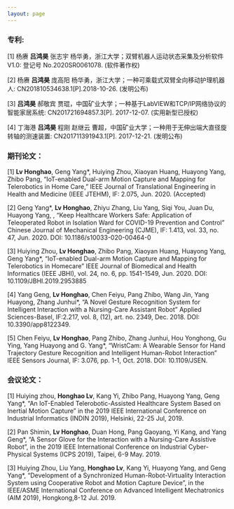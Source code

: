 ```yaml
---
layout: page
---
```


<h3>专利:</h3>
<p>
[1] 杨赓 <strong>吕鸿昊</strong> 张志宇 杨华勇，浙江大学；双臂机器人运动状态采集及分析软件V1.0: 登记号 No.2020SR0061078. (软件著作权)
</p>
<p>
[2] 杨赓 <strong>吕鸿昊</strong> 庞高阳 杨华勇，浙江大学；一种可乘载式双臂全向移动护理机器人: CN201810534638.1[P].2018-10-26. (发明公布)
</p>
<p>
[3] <strong>吕鸿昊</strong> 郝敬宾 贾琨，中国矿业大学；一种基于LabVIEW和TCP/IP网络协议的智能家居系统: CN201721694857.3[P]. 2017-12-07. (实用新型已授权)
</p>
<p>
[4] 丁海港 <strong>吕鸿昊</strong> 程刚 赵继云 曹超，中国矿业大学；一种用于无伸出端大直径旋转轴的测速装置: CN201711391943.1[P]. 2017-12-21. (发明公布)
</p>

<h3>期刊论文：</h3>
<p>
<p>
[1] <strong>Lv Honghao</strong>, Geng Yang*, Huiying Zhou, Xiaoyan Huang, Huayong Yang, Zhibo Pang, “IoT-enabled Dual-arm Motion Capture and Mapping for Telerobotics in Home Care,” IEEE Journal of Translational Engineering in Health and Medicine (IEEE JTEHM), IF: 2.075, Jun. 2020. (Accepted)
<p>
<p>
[2] Geng Yang*, <strong>Lv Honghao</strong>, Zhiyu Zhang, Liu Yang, Siqi You, Juan Du, Huayong Yang, , “Keep Healthcare Workers Safe: Application of Teleoperated Robot in Isolation Ward for COVID-19 Prevention and Control” Chinese Journal of Mechanical Engineering (CJME), IF: 1.413, vol. 33, no. 47, Jun. 2020. DOI: 10.1186/s10033-020-00464-0
</p>
<p>
[3] Huiying Zhou, <strong>Lv Honghao</strong>, Zhibo Pang, Xiaoyan Huang, Huayong Yang, Geng Yang*, “IoT-enabled Dual-arm Motion Capture and Mapping for Telerobotics in Homecare” IEEE Journal of Biomedical and Health Informatics (IEEE JBHI), vol. 24, no. 6, pp. 1541-1549, Jun. 2020. DOI: 10.1109/JBHI.2019.2953885
</p>
<p>
[4] Yang Geng, <strong>Lv Honghao</strong>, Chen Feiyu, Pang Zhibo, Wang Jin, Yang Huayong, Zhang Junhui*, “A Novel Gesture Recognition System for Intelligent Interaction with a Nursing-Care Assistant Robot” Applied Sciences-Basel, IF:2.217, vol. 8, (12), art. no. 2349, Dec. 2018. DOI: 10.3390/app8122349.
</p>
<p>
[5] Chen Feiyu, <strong>Lv Honghao</strong>, Pang Zhibo, Zhang Junhui, Hou Yonghong, Gu Ying, Yang Huayong and G. Yang*, “WristCam: A Wearable Sensor for Hand Trajectory Gesture Recognition and Intelligent Human-Robot Interaction” IEEE Sensors Journal, IF: 3.076, pp. 1-1, Oct. 2018. DOI: 10.1109/JSEN.
</p>

<h3>会议论文：</h3>
<p>
[1] Huiying zhou, <strong>Honghao Lv</strong>, Kang Yi, Zhibo Pang, Huayong Yang, Geng Yang*, “An IoT-Enabled Telerobotic-Assisted Healthcare System Based on Inertial Motion Capture” in the 2019 IEEE International Conference on Industrial Informatics (INDIN 2019), Helsinki, 22-25 Jul, 2019.
</p>
<p>
[2] Pan Shimin, <strong>Lv Honghao</strong>, Duan Hong, Pang Gaoyang, Yi Kang, and Yang Geng*, “A Sensor Glove for the Interaction with a Nursing-Care Assistive Robot”, in the 2019 IEEE International Conference on Industrial Cyber-Physical Systems (ICPS 2019), Taipei, 6-9 May. 2019.
</p>
<p>
[3] Huiying Zhou, Liu Yang, <strong>Honghao Lv</strong>, Kang Yi, Huayong Yang, and Geng Yang*, “Development of a Synchronized Human-Robot-Virtuality Interaction System using Cooperative Robot and Motion Capture Device”, in the IEEE/ASME International Conference on Advanced Intelligent Mechatronics (AIM 2019), Hongkong,8-12 Jul. 2019.
</p>